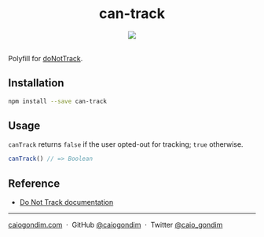 <h1 align="center">can-track</h1>

<div align="center">
 <a href="https://www.npmjs.com/package/can-track"><img src="https://img.shields.io/npm/v/can-track.svg" /></a>
</div>

<br>

Polyfill for [doNotTrack](https://developer.mozilla.org/en-US/docs/Web/API/Navigator/doNotTrack).

## Installation

```bash
npm install --save can-track
```

## Usage

`canTrack` returns `false` if the user opted-out for tracking; `true` otherwise.

```js
canTrack() // => Boolean
```

## Reference
- [Do Not Track documentation](https://developer.mozilla.org/en-US/docs/Web/API/Navigator/doNotTrack)

---

[caiogondim.com](https://caiogondim.com) &nbsp;&middot;&nbsp;
GitHub [@caiogondim](https://github.com/caiogondim) &nbsp;&middot;&nbsp;
Twitter [@caio_gondim](https://twitter.com/caio_gondim)
